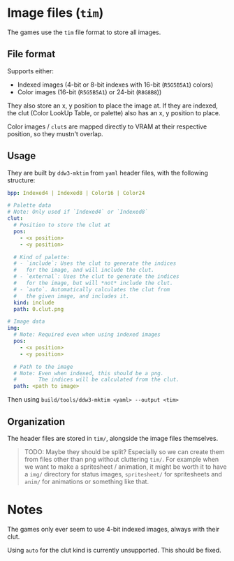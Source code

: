 # Image files (`tim`)

The games use the `tim` file format to store all images.

## File format

Supports either:

- Indexed images (4-bit or 8-bit indexes with 16-bit (`R5G5B5A1`) colors)
- Color images (16-bit (`R5G5B5A1`) or 24-bit (`R8G8B8`))

They also store an x, y position to place the image at. If they are indexed, the clut (Color LookUp Table, or palette) also has an x, y position to place.

<!-- TODO: Verify this -->

Color images / `clut`s are mapped directly to VRAM at their respective position, so they mustn't overlap.

## Usage

They are built by `ddw3-mktim` from `yaml` header files, with the following structure:

```yaml
bpp: Indexed4 | Indexed8 | Color16 | Color24

# Palette data
# Note: Only used if `Indexed4` or `Indexed8`
clut:
  # Position to store the clut at
  pos:
    - <x position>
    - <y position>

  # Kind of palette:
  # - `include`: Uses the clut to generate the indices
  #   for the image, and will include the clut.
  # - `external`: Uses the clut to generate the indices
  #   for the image, but will *not* include the clut.
  # - `auto`. Automatically calculates the clut from
  #   the given image, and includes it.
  kind: include
  path: 0.clut.png

# Image data
img:
  # Note: Required even when using indexed images
  pos:
    - <x position>
    - <y position>

  # Path to the image
  # Note: Even when indexed, this should be a png.
  #       The indices will be calculated from the clut.
  path: <path to image>
```

Then using `build/tools/ddw3-mktim <yaml> --output <tim>`

## Organization

The header files are stored in `tim/`, alongside the image files themselves.

> TODO: Maybe they should be split? Especially so we can create them from files other than png without cluttering `tim/`. For example when we want to make a spritesheet / animation, it might be worth it to have a `img/` directory for status images, `spritesheet/` for spritesheets and `anim/` for animations or something like that.

# Notes

The games only ever seem to use 4-bit indexed images, always with their clut.

Using `auto` for the clut kind is currently unsupported. This should be fixed.
